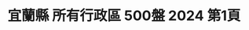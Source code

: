 ---
title: "宜蘭縣 所有行政區 500盤 2024 第1頁"
description: "宜蘭縣 所有行政區 500盤 2024 獲獎餐廳 第1頁"
keywords:
  - 美食競賽
  - 台灣美食
  - 美食精選
datePublished: "2025-06-30"
dateModified: "2025-07-03"
city: "宜蘭縣"
district: "所有行政區"
award: "500盤"
year: "2024"
page: 1
count: 6

restaurants:
  - name: "紅樓中餐廳"
    city: "宜蘭縣"
    district: "宜蘭市"
    address: "宜蘭縣宜蘭市民權路二段36號6樓"
    phone: "039101011"
    geo: "24.753691685363968, 121.75025374373382"
    link: "宜蘭縣/宜蘭市/紅樓中餐廳"
    google_map: "https://maps.app.goo.gl/3ndJ711xV9VrfVrH7"
    footinder: "https://footinder.com.tw/%E5%AE%9C%E8%98%AD%E7%B8%A3%E5%AE%9C%E8%98%AD%E5%B8%82/86/"
    award:
    - name: "500盤"
      year: "2024"
  - name: "花愛現小酒館"
    city: "宜蘭縣"
    district: "冬山鄉"
    address: "宜蘭縣冬山鄉八仙一路117號往前20公尺"
    phone: "0934135691"
    geo: "24.661703502547546, 121.78345966391399"
    link: "宜蘭縣/冬山鄉/花愛現小酒館"
    google_map: "https://maps.app.goo.gl/xS5Dqq8fPeUmuwny6"
    footinder: "https://footinder.com.tw/%E5%AE%9C%E8%98%AD%E7%B8%A3%E5%86%AC%E5%B1%B1%E9%84%89/938/"
    award:
    - name: "500盤"
      year: "2024"
  - name: "朝陽社區客來香"
    city: "宜蘭縣"
    district: "蘇澳鎮"
    address: "宜蘭縣蘇澳鎮朝陽路38號"
    phone: "039981771"
    geo: "24.461151727927305, 121.81594788828275"
    link: "宜蘭縣/蘇澳鎮/朝陽社區客來香"
    google_map: "https://maps.app.goo.gl/7Zg3KWCqfunq75Jb9"
    footinder: "https://footinder.com.tw/%E5%AE%9C%E8%98%AD%E7%B8%A3%E8%98%87%E6%BE%B3%E9%8E%AE/82495/"
    award:
    - name: "500盤"
      year: "2024"
  - name: "蜀香四川鮮魚火鍋"
    city: "宜蘭縣"
    district: "宜蘭市"
    address: "宜蘭縣宜蘭市新興路117號"
    phone: "0920938107"
    geo: "24.761584382284113, 121.75684242558307"
    link: "宜蘭縣/宜蘭市/蜀香四川鮮魚火鍋"
    google_map: "https://maps.app.goo.gl/9Kd9zYXcBoYpLxRY8"
    footinder: "https://footinder.com.tw/%E5%AE%9C%E8%98%AD%E7%B8%A3%E5%AE%9C%E8%98%AD%E5%B8%82/102230/"
    award:
    - name: "500盤"
      year: "2024"
  - name: "饗宴鐵板燒"
    city: "宜蘭縣"
    district: "五結鄉"
    address: "宜蘭縣五結鄉溪濱路二段263號"
    phone: "039601777"
    geo: "24.709855581158916, 121.80405051400544"
    link: "宜蘭縣/五結鄉/饗宴鐵板燒"
    google_map: "https://maps.app.goo.gl/mxHRndhciJrUaK3u5"
    footinder: "https://footinder.com.tw/%E5%AE%9C%E8%98%AD%E7%B8%A3%E4%BA%94%E7%B5%90%E9%84%89/1351/"
    award:
    - name: "500盤"
      year: "2024"
  - name: "Slobber囍伯美式餐廳(暫時關閉)"
    city: "宜蘭縣"
    district: "宜蘭市"
    address: "宜蘭縣宜蘭市舊城東路40號"
    phone: "039361682"
    geo: "24.757430960307346, 121.75652721377436"
    link: "宜蘭縣/宜蘭市/Slobber囍伯美式餐廳_暫時關閉_"
    google_map: "https://maps.app.goo.gl/dtbDKcZzkKSFfLGy7"
    footinder: "https://footinder.com.tw/%E5%AE%9C%E8%98%AD%E7%B8%A3%E5%AE%9C%E8%98%AD%E5%B8%82/1044/"
    award:
    - name: "500盤"
      year: "2024"
---